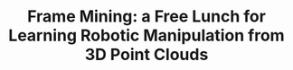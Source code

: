 ---
layout: post
title:  "Frame Mining: a Free Lunch for Learning Robotic Manipulation from 3D Point Clouds"
image: /images/frame_mining_teaser.png
categories: research
authors: "<strong>Xuanlin Li*</strong>, Minghua Liu*, Zhan Ling*, Yangyan Li, Hao Su"
venue: Conference on Robot Learning (CoRL) 2022
arxiv: https://arxiv.org/pdf/2210.07442.pdf
website: https://colin97.github.io/FrameMining/
code: https://github.com/xuanlinli17/corl_22_frame_mining
video: https://www.youtube.com/watch?v=bLg-YOFvPOc\
---